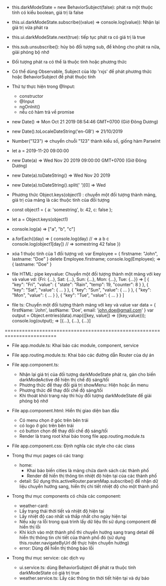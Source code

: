 - this.darkModeState = new BehaviorSubject<boolean>(false): phát ra một thuộc tính có kiểu boolean, 
giá trị là false

- this.ui.darkModeState.subscribe((value) => console.log(value)): Nhận lại giá trị vừa phát ra

- this.ui.darkModeState.next(true): tiếp tục phát ra có giá trị là true

- this.sub.unsubscribe(): hủy bỏ đối tượng sub, để không cho phát ra nữa, giải phóng bộ nhớ

- Đối tượng phát ra có thể là thuộc tính hoặc phương thức

- Có thể dùng Observable, Subject của lớp 'rxjs' để phát phương thức hoặc
BehaviorSubject để phát thuộc tính

- Thứ tự thực hiện trong @Input:
	+ constructor
	+ @Input
	+ ngOnInit()
	+ nếu có hàm trả về promise

- new Date() => Mon Oct 21 2019 08:54:46 GMT+0700 (Giờ Đông Dương)
- new Date().toLocaleDateString('en-GB') => 21/10/2019
- Number("123") => chuyển chuỗi "123" thành kiểu số, giống hàm ParseInt
- let a = 2019-11-20 09:00:00
- new Date(a) => Wed Nov 20 2019 09:00:00 GMT+0700 (Giờ Đông Dương)
- new Date(a).toDateString() => Wed Nov 20 2019
- new Date(a).toDateString().split(' ')[0] => Wed

* Phương thức Object.keys(object1) : chuyển một đối tượng thành mảng,
giá trị của mảng là các thuộc tính của đối tượng
- const object1 = {
			a: 'somestring',
			b: 42,
			c: false
		};
- let a = Object.keys(object1)
- console.log(a) =>  ["a", "b", "c"]
- a.forEach((day) => {
        console.log(day)
		// => a b c
        console.log(object1[day])
		// => somestring 42 false
      })
- xóa 1 thuộc tính của 1 đối tượng
vd:  	var Employee = {
		  firstname: "John",
		  lastname: "Doe"
		}
delete Employee.firstname;
console.log(Employee); => { lastname: "Doe" }
- file HTML: pipe keyvalue: Chuyển một đối tượng thành một mảng với key và value
vd: {Fri: {…}, Sat: {…}, Sun: {…}, Mon: {…}, Tue: {…}} => [ { "key": "Fri", "value": { "state": "Rain", "temp": 19, "counter": 8 } }, { "key": "Sat", "value": { ... } }, { "key": "Sun", "value": { ... } }, { "key": "Mon", "value": { ... } }, { "key": "Tue", "value": { ... } } ]

- file ts: Chuyển một đối tượng thành mảng với key và value
var data = { firstName: 'John', lastName: 'Doe', email: 'john.doe@gmail.com' }
var output = Object.entries(data).map(([key, value]) => ({key,value}));
console.log(output); => [{…}, {…}, {…}]

========================================================================
- File app.module.ts: Khai báo các module, component, service
- File app.routing.module.ts: Khai báo các đường dẫn Router của dự án
- File app.component.ts:
	+ Nhận lại giá trị của đối tượng darkModeState phát ra, gán cho biến darkModeActive để hiện thị chế độ sáng/tối
	+ Phương thức để thay đổi giá trị showMenu: Hiện hoặc ẩn menu
	+ Phương thức để thay đổi chế độ sáng/tối
	+ Khi thoát khỏi trang này thì hủy đối tượng darkModeState để giải phóng bộ nhớ
- File app.component.html: Hiển thị giao diện ban đầu
	+ Có menu chọn ở góc trên bên trái
	+ có logo ở góc trên bên trái
	+ có button chọn để thay đổi chế độ sáng/tối
	+ Render <router-outlet></router-outlet> là trang root khai báo trong file app.routing.module.ts
- File app.component.css: Định nghĩa các style cho các class
- Trong thư mục pages có các trang:
	+ home:
		- Khai báo biến cities là mảng chứa danh sách các thành phố
		- Render <weather-card> để hiển thị thông tin nhiệt độ hiện tại của các thành phố
	+ detail: Sử dụng this.activeRouter.paramMap.subscribe() để nhận dữ liệu chuyển hướng sang,
		hiển thị chi tiết nhiệt độ cho một thành phố
- Trong thư mục components có chứa các component:
	+ weather-card:
	- Lấy trạng thái thời tiết và nhiệt độ hiện tại
	- Lấy nhiệt độ cao nhất và thấp nhất cho ngày hiện tại
	- Nếu xảy ra lỗi trong quá trình lấy dữ liệu thì
	sử dụng component <error> để hiển thị lỗi
	- Khi kích vào một thành phố thì chuyển hướng sang trang detail
	 để hiển thị thông tin chi tiết của thành phố đó
	 (sử dụng this.router.navigateByUrl để thực hiện chuyển hướng)
	 
	+ error: Dùng để hiển thị thông báo lỗi
- Trong thư mục service: các dịch vụ
	+ ui.service.ts: dùng BehaviorSubject để phát ra thuộc tính darkModeState có giá trị true
	+ weather.service.ts: Lấy các thông tin thời tiết hiện tại và dự báo